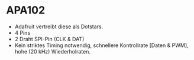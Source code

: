 # APA102

  * Adafruit vertreibt diese als Dotstars.
  * 4 Pins
  * 2 Draht SPI-Pin (CLK & DAT)
  * Kein striktes Timing notwendig, schnellere Kontrollrate [Daten & PWM], hohe (20 kHz) Wiederholraten.